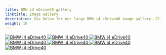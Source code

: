 ```yaml
---
title: BMW i4 eDrive40 gallery
linktitle: Image Gallery
description: See below for our large BMW i4 eDrive40 image gallery. Click pictures for high-resolution versions.
weight: 10
---
```

<!-- markdownlint-disable MD033 -->
<div class="pswp-gallery pswp-gallery--single-column" id="my-gallery">
<a href="https://media.evkx.net/multimedia/models/bmw/i4/i4_edrive40/charging_1.jpg"
data-pswp-src="https://media.evkx.net/multimedia/models/bmw/i4/i4_edrive40/charging_1.jpg"
data-pswp-width="3000"
data-pswp-height="2001" 
target="_blank">
<img src="https://media.evkx.net/multimedia/models/bmw/i4/i4_edrive40/charging_1_st.jpg" alt="BMW i4 eDrive40" />
</a>
<a href="https://media.evkx.net/multimedia/models/bmw/i4/i4_edrive40/exterior_1.jpg"
data-pswp-src="https://media.evkx.net/multimedia/models/bmw/i4/i4_edrive40/exterior_1.jpg"
data-pswp-width="3000"
data-pswp-height="2255" 
target="_blank">
<img src="https://media.evkx.net/multimedia/models/bmw/i4/i4_edrive40/exterior_1_st.jpg" alt="BMW i4 eDrive40" />
</a>
<a href="https://media.evkx.net/multimedia/models/bmw/i4/i4_edrive40/exterior_2.jpg"
data-pswp-src="https://media.evkx.net/multimedia/models/bmw/i4/i4_edrive40/exterior_2.jpg"
data-pswp-width="3000"
data-pswp-height="2001" 
target="_blank">
<img src="https://media.evkx.net/multimedia/models/bmw/i4/i4_edrive40/exterior_2_st.jpg" alt="BMW i4 eDrive40" />
</a>
<a href="https://media.evkx.net/multimedia/models/bmw/i4/i4_edrive40/exterior_3.jpg"
data-pswp-src="https://media.evkx.net/multimedia/models/bmw/i4/i4_edrive40/exterior_3.jpg"
data-pswp-width="3000"
data-pswp-height="2245" 
target="_blank">
<img src="https://media.evkx.net/multimedia/models/bmw/i4/i4_edrive40/exterior_3_st.jpg" alt="BMW i4 eDrive40" />
</a>
<a href="https://media.evkx.net/multimedia/models/bmw/i4/i4_edrive40/frontseats_1.jpg"
data-pswp-src="https://media.evkx.net/multimedia/models/bmw/i4/i4_edrive40/frontseats_1.jpg"
data-pswp-width="3000"
data-pswp-height="2121" 
target="_blank">
<img src="https://media.evkx.net/multimedia/models/bmw/i4/i4_edrive40/frontseats_1_st.jpg" alt="BMW i4 eDrive40" />
</a>
<a href="https://media.evkx.net/multimedia/models/bmw/i4/i4_edrive40/main_1.jpg"
data-pswp-src="https://media.evkx.net/multimedia/models/bmw/i4/i4_edrive40/main_1.jpg"
data-pswp-width="3000"
data-pswp-height="1999" 
target="_blank">
<img src="https://media.evkx.net/multimedia/models/bmw/i4/i4_edrive40/main_1_st.jpg" alt="BMW i4 eDrive40" />
</a>
<a href="https://media.evkx.net/multimedia/models/bmw/i4/i4_edrive40/trunk_1.jpg"
data-pswp-src="https://media.evkx.net/multimedia/models/bmw/i4/i4_edrive40/trunk_1.jpg"
data-pswp-width="3000"
data-pswp-height="2121" 
target="_blank">
<img src="https://media.evkx.net/multimedia/models/bmw/i4/i4_edrive40/trunk_1_st.jpg" alt="BMW i4 eDrive40" />
</a>
</div>
<script type="module">
  import PhotoSwipeLightbox from '/js/photoswipe-lightbox.esm.js';
    const lightbox = new PhotoSwipeLightbox({
       gallery: '#my-gallery',
        children: 'a',
        pswpModule: () => import('/js/photoswipe.esm.js')
    });
lightbox.init();
</script>
